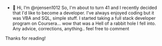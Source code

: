 - 👋 Hi, I’m @njensen1012
So, I'm about to turn 41 and I recently decided that I'd like to become a developer.
I've always enjoyed coding but it was VBA and SQL, simple stuff. 
I started taking a full stack developer program on Coursera... wow that was a Hell of a rabbit hole I fell into. 
Any advice, corrections, anything.. feel free to comment

Thanks for reading!

